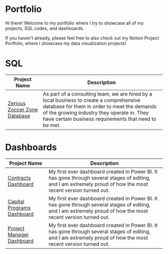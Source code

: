 # Portfolio

Hi there!
Welcome to my portfolio where I try to showcase all of my projects, SQL codes, and dashboards.

If you haven't already, please feel free to also check out my Notion Project Portfolio, where I showcase my data visualization projects!

# SQL

| Project Name  | Description |
| ------------- | ------------- |
| [Zerious Zoccer Zone Database](https://github.com/lardcheng/Zerious-Zoccer-Zone-Project)| As part of a consulting team, we are hired by a local business to create a comprehensive database for them in order to meet the demands of the growing industry they operate in. They have certain business requirements that need to be met. |

# Dashboards
| Project Name  | Description |
| ------------- | ------------- |
| [Contracts Dashboard](https://lardcheng.notion.site/Contracts-Dashboard-4042c67c3db2481dbf02918ed1a4ec4d)| My first ever dashboard created in Power BI. It has gone through several stages of editing, and I am extremely proud of how the most recent version turned out. |
| [Capital Programs Dashboard](https://www.notion.so/lardcheng/Capital-Dashboard-478f160100044dc083bc92a35d878058)| My first ever dashboard created in Power BI. It has gone through several stages of editing, and I am extremely proud of how the most recent version turned out. |
| [Project Manager Dashboard](https://www.notion.so/lardcheng/Project-Manager-Dashboard-0e13ca755bc642318697a6ff5beb6c94)| My first ever dashboard created in Power BI. It has gone through several stages of editing, and I am extremely proud of how the most recent version turned out. |
